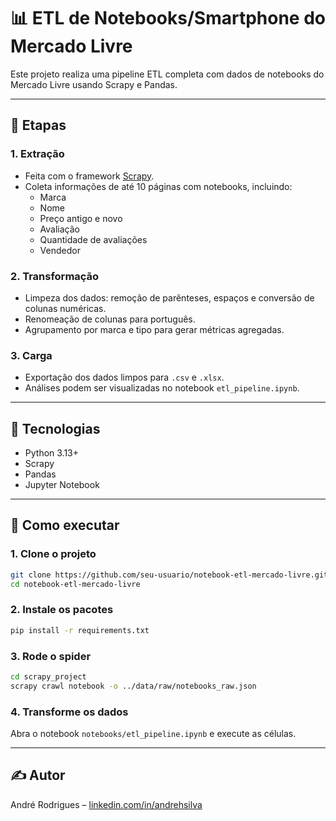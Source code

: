 # 📊 ETL de Notebooks/Smartphone do Mercado Livre

Este projeto realiza uma pipeline ETL completa com dados de notebooks do Mercado Livre usando Scrapy e Pandas.

---

## 🔄 Etapas

### 1. Extração
- Feita com o framework [Scrapy](https://scrapy.org/).
- Coleta informações de até 10 páginas com notebooks, incluindo:
  - Marca
  - Nome
  - Preço antigo e novo
  - Avaliação
  - Quantidade de avaliações
  - Vendedor

### 2. Transformação
- Limpeza dos dados: remoção de parênteses, espaços e conversão de colunas numéricas.
- Renomeação de colunas para português.
- Agrupamento por marca e tipo para gerar métricas agregadas.

### 3. Carga
- Exportação dos dados limpos para `.csv` e `.xlsx`.
- Análises podem ser visualizadas no notebook `etl_pipeline.ipynb`.

---

## 🧰 Tecnologias

- Python 3.13+
- Scrapy
- Pandas
- Jupyter Notebook

---

## 🚀 Como executar

### 1. Clone o projeto
```bash
git clone https://github.com/seu-usuario/notebook-etl-mercado-livre.git
cd notebook-etl-mercado-livre
```

### 2. Instale os pacotes
```bash
pip install -r requirements.txt
```

### 3. Rode o spider
```bash
cd scrapy_project
scrapy crawl notebook -o ../data/raw/notebooks_raw.json
```

### 4. Transforme os dados
Abra o notebook `notebooks/etl_pipeline.ipynb` e execute as células.

---

## ✍️ Autor
André Rodrigues – [linkedin.com/in/andrehsilva](https://linkedin.com/in/andrehsilva)
